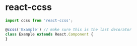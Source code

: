 # react-ccss

```javascript
import ccss from 'react-ccss';

@ccss('Example') // make sure this is the last decorator
class Example extends React.Component {
}
```